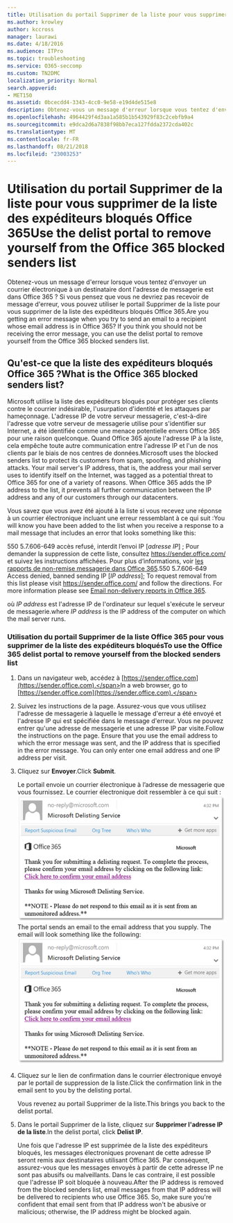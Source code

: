 ```yaml
---
title: Utilisation du portail Supprimer de la liste pour vous supprimer de la liste des expéditeurs bloqués Office 365
ms.author: krowley
author: kccross
manager: laurawi
ms.date: 4/18/2016
ms.audience: ITPro
ms.topic: troubleshooting
ms.service: O365-seccomp
ms.custom: TN2DMC
localization_priority: Normal
search.appverid:
- MET150
ms.assetid: 0bcecdd4-3343-4cc0-9e58-e19d4de515e8
description: Obtenez-vous un message d'erreur lorsque vous tentez d'envoyer un courrier électronique à un destinataire dont l'adresse de messagerie est dans Office 365 ? Si vous pensez que vous ne devriez pas recevoir de message d'erreur, vous pouvez utiliser le portail Supprimer de la liste pour vous supprimer de la liste des expéditeurs bloqués Office 365.
ms.openlocfilehash: 4964429f4d3aa1a585b1b543929f83c2cebfb9a4
ms.sourcegitcommit: e9dca2d6a7838f98bb7eca127fdda2372cda402c
ms.translationtype: MT
ms.contentlocale: fr-FR
ms.lasthandoff: 08/21/2018
ms.locfileid: "23003253"
---
```

# <a name="use-the-delist-portal-to-remove-yourself-from-the-office-365-blocked-senders-list"></a><span data-ttu-id="0c05f-104">Utilisation du portail Supprimer de la liste pour vous supprimer de la liste des expéditeurs bloqués Office 365</span><span class="sxs-lookup"><span data-stu-id="0c05f-104">Use the delist portal to remove yourself from the Office 365 blocked senders list</span></span>

<span data-ttu-id="0c05f-p102">Obtenez-vous un message d'erreur lorsque vous tentez d'envoyer un courrier électronique à un destinataire dont l'adresse de messagerie est dans Office 365 ? Si vous pensez que vous ne devriez pas recevoir de message d'erreur, vous pouvez utiliser le portail Supprimer de la liste pour vous supprimer de la liste des expéditeurs bloqués Office 365.</span><span class="sxs-lookup"><span data-stu-id="0c05f-p102">Are you getting an error message when you try to send an email to a recipient whose email address is in Office 365? If you think you should not be receiving the error message, you can use the delist portal to remove yourself from the Office 365 blocked senders list.</span></span>
  
## <a name="what-is-the-office-365-blocked-senders-list"></a><span data-ttu-id="0c05f-107">Qu'est-ce que la liste des expéditeurs bloqués Office 365 ?</span><span class="sxs-lookup"><span data-stu-id="0c05f-107">What is the Office 365 blocked senders list?</span></span>

<span data-ttu-id="0c05f-p103">Microsoft utilise la liste des expéditeurs bloqués pour protéger ses clients contre le courrier indésirable, l'usurpation d'identité et les attaques par hameçonnage. L'adresse IP de votre serveur messagerie, c'est-à-dire l'adresse que votre serveur de messagerie utilise pour s'identifier sur Internet, a été identifiée comme une menace potentielle envers Office 365 pour une raison quelconque. Quand Office 365 ajoute l'adresse IP à la liste, cela empêche toute autre communication entre l'adresse IP et l'un de nos clients par le biais de nos centres de données.</span><span class="sxs-lookup"><span data-stu-id="0c05f-p103">Microsoft uses the blocked senders list to protect its customers from spam, spoofing, and phishing attacks. Your mail server's IP address, that is, the address your mail server uses to identify itself on the Internet, was tagged as a potential threat to Office 365 for one of a variety of reasons. When Office 365 adds the IP address to the list, it prevents all further communication between the IP address and any of our customers through our datacenters.</span></span>
  
<span data-ttu-id="0c05f-111">Vous savez que vous avez été ajouté à la liste si vous recevez une réponse à un courrier électronique incluant une erreur ressemblant à ce qui suit :</span><span class="sxs-lookup"><span data-stu-id="0c05f-111">You will know you have been added to the list when you receive a response to a mail message that includes an error that looks something like this:</span></span>
  
<span data-ttu-id="0c05f-p104">550 5.7.606-649 accès refusé, interdit l’envoi IP [_adresse IP_] ; Pour demander la suppression de cette liste, consultez https://sender.office.com/ et suivez les instructions affichées. Pour plus d’informations, voir [les rapports de non-remise messagerie dans Office 365](http://go.microsoft.com/fwlink/?LinkID=526653).</span><span class="sxs-lookup"><span data-stu-id="0c05f-p104">550 5.7.606-649 Access denied, banned sending IP [_IP address_]; To request removal from this list please visit https://sender.office.com/ and follow the directions. For more information please see [Email non-delivery reports in Office 365](http://go.microsoft.com/fwlink/?LinkID=526653).</span></span>
  
<span data-ttu-id="0c05f-114">où  _IP address_ est l'adresse IP de l'ordinateur sur lequel s'exécute le serveur de messagerie.</span><span class="sxs-lookup"><span data-stu-id="0c05f-114">where  _IP address_ is the IP address of the computer on which the mail server runs.</span></span> 
  
### <a name="to-use-the-office-365-delist-portal-to-remove-yourself-from-the-blocked-senders-list"></a><span data-ttu-id="0c05f-115">Utilisation du portail Supprimer de la liste Office 365 pour vous supprimer de la liste des expéditeurs bloqués</span><span class="sxs-lookup"><span data-stu-id="0c05f-115">To use the Office 365 delist portal to remove yourself from the blocked senders list</span></span>

1. <span data-ttu-id="0c05f-116">Dans un navigateur web, accédez à [https://sender.office.com](https://sender.office.com).</span><span class="sxs-lookup"><span data-stu-id="0c05f-116">In a web browser, go to [https://sender.office.com](https://sender.office.com).</span></span>
    
2. <span data-ttu-id="0c05f-p105">Suivez les instructions de la page. Assurez-vous que vous utilisez l'adresse de messagerie à laquelle le message d'erreur a été envoyé et l'adresse IP qui est spécifiée dans le message d'erreur. Vous ne pouvez entrer qu'une adresse de messagerie et une adresse IP par visite.</span><span class="sxs-lookup"><span data-stu-id="0c05f-p105">Follow the instructions on the page. Ensure that you use the email address to which the error message was sent, and the IP address that is specified in the error message. You can only enter one email address and one IP address per visit.</span></span>
    
3. <span data-ttu-id="0c05f-120">Cliquez sur **Envoyer**.</span><span class="sxs-lookup"><span data-stu-id="0c05f-120">Click **Submit**.</span></span>
    
    <span data-ttu-id="0c05f-p106">Le portail envoie un courrier électronique à l’adresse de messagerie que vous fournissez. Le courrier électronique doit ressembler à ce qui suit : ![capture d’écran de courrier électronique reçu lorsque vous soumettez une demande via le portail delist](media/bf13e4f7-f68c-4e46-baa7-b6ab4cfc13f3.png)</span><span class="sxs-lookup"><span data-stu-id="0c05f-p106">The portal sends an email to the email address that you supply. The email will look something like the following:  ![Screenshot of email received when you submit a request through the delist portal](media/bf13e4f7-f68c-4e46-baa7-b6ab4cfc13f3.png)</span></span>
  
4. <span data-ttu-id="0c05f-123">Cliquez sur le lien de confirmation dans le courrier électronique envoyé par le portail de suppression de la liste.</span><span class="sxs-lookup"><span data-stu-id="0c05f-123">Click the confirmation link in the email sent to you by the delisting portal.</span></span>
    
    <span data-ttu-id="0c05f-124">Vous revenez au portail Supprimer de la liste.</span><span class="sxs-lookup"><span data-stu-id="0c05f-124">This brings you back to the delist portal.</span></span>
    
5. <span data-ttu-id="0c05f-125">Dans le portail Supprimer de la liste, cliquez sur **Supprimer l'adresse IP de la liste**.</span><span class="sxs-lookup"><span data-stu-id="0c05f-125">In the delist portal, click **Delist IP**.</span></span>
    
    <span data-ttu-id="0c05f-p107">Une fois que l'adresse IP est supprimée de la liste des expéditeurs bloqués, les messages électroniques provenant de cette adresse IP seront remis aux destinataires utilisant Office 365. Par conséquent, assurez-vous que les messages envoyés à partir de cette adresse IP ne sont pas abusifs ou malveillants. Dans le cas contraire, il est possible que l'adresse IP soit bloquée à nouveau.</span><span class="sxs-lookup"><span data-stu-id="0c05f-p107">After the IP address is removed from the blocked senders list, email messages from that IP address will be delivered to recipients who use Office 365. So, make sure you're confident that email sent from that IP address won't be abusive or malicious; otherwise, the IP address might be blocked again.</span></span>
    

